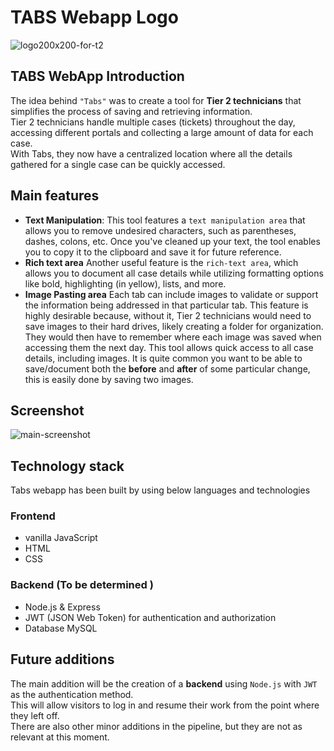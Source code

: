 # TABS Webapp Logo
![logo200x200-for-t2](https://github.com/user-attachments/assets/8b4137e3-3cc1-4d53-bd99-c3a092ffdc6e)<br>
## TABS WebApp Introduction
The idea behind `"Tabs"` was to create a tool for **Tier 2 technicians** that simplifies the process of saving and retrieving information.<br>
Tier 2 technicians handle multiple cases (tickets) throughout the day, accessing different portals and collecting a large amount of data for each case.<br>
With Tabs, they now have a centralized location where all the details gathered for a single case can be quickly accessed.<br>
## Main features
* **Text Manipulation**:
This tool features a `text manipulation area` that allows you to remove undesired characters, such as parentheses, dashes, colons, etc. 
Once you've cleaned up your text, the tool enables you to copy it to the clipboard and save it for future reference.
* **Rich text area**
Another useful feature is the `rich-text area`, which allows you to document all case details while utilizing formatting options like bold, highlighting (in yellow), lists, and more.
* **Image Pasting area**
  Each tab can include images to validate or support the information being addressed in that particular tab. This feature is highly desirable because, without it,
  Tier 2 technicians would need to save images to their hard drives, likely creating a folder for organization. They would then have to remember
  where each image was saved when accessing them the next day. This tool allows quick access to all case details, including images.
  It is quite common you want to be able to save/document both the **before** and **after** of some particular change, this is easily done by saving two images.
## Screenshot
![main-screenshot](https://github.com/user-attachments/assets/44b2c27a-4086-4c08-a274-43c1bd724bf1)
## Technology stack
Tabs webapp has been built by using below languages and technologies
### Frontend
* vanilla JavaScript
* HTML
* CSS
### Backend (To be determined )
* Node.js & Express
* JWT (JSON Web Token) for authentication and authorization
* Database MySQL
## Future additions
The main addition will be the creation of a **backend** using `Node.js` with `JWT` as the authentication method.<br>
This will allow visitors to log in and resume their work from the point where they left off. <br>
There are also other minor additions in the pipeline, but they are not as relevant at this moment.<br>
